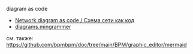 diagram as code

- [Network diagram as code / Схема сети как код](https://habr.com/ru/articles/491814/)
- [diagrams.mingrammer](https://diagrams.mingrammer.com/)


см. также: https://github.com/bpmbpm/doc/tree/main/BPM/graphic_editor/mermaid
